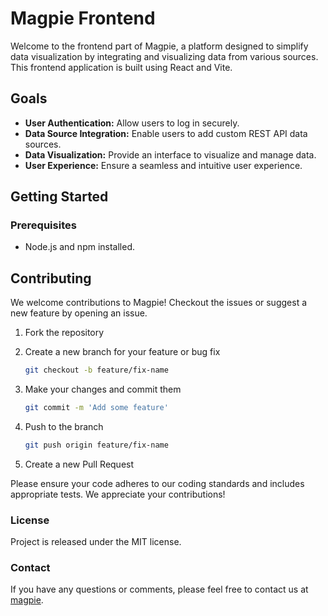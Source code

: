 # Magpie Frontend

Welcome to the frontend part of Magpie, a platform designed to simplify data visualization by integrating and visualizing data from various sources. This frontend application is built using React and Vite.

## Goals

- **User Authentication:** Allow users to log in securely.
- **Data Source Integration:** Enable users to add custom REST API data sources.
- **Data Visualization:** Provide an interface to visualize and manage data.
- **User Experience:** Ensure a seamless and intuitive user experience.

## Getting Started

### Prerequisites

- Node.js and npm installed.

## Contributing

We welcome contributions to Magpie! Checkout the issues or suggest a new feature by opening an issue.

1. Fork the repository

2. Create a new branch for your feature or bug fix

   ```bash
   git checkout -b feature/fix-name
   ```

3. Make your changes and commit them

   ```bash
   git commit -m 'Add some feature'
   ```

4. Push to the branch
   ```bash
   git push origin feature/fix-name
   ```
5. Create a new Pull Request

Please ensure your code adheres to our coding standards and includes appropriate tests. We appreciate your contributions!

### License

Project is released under the MIT license.

### Contact

If you have any questions or comments, please feel free to contact us at [magpie](mailto:hi@magpie.report).
